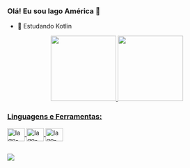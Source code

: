 ### Olá! Eu sou Iago América 👋

- 🌱 Estudando Kotlin

<div align="center">
  <a href="https://github.com/Iago-America">
  <img height="150em" src="https://github-readme-stats.vercel.app/api?username=Iago-America&show_icons=true&theme=tokyonight&include_all_commits=true&count_private=true"/>
  <img height="150em" src="https://github-readme-stats.vercel.app/api/top-langs/?username=Iago-America&layout=compact&langs_count=7&theme=tokyonight"/>
</div>

### Linguagens e Ferramentas:
  <img align="center" alt="Iago-Kotlin" height="30" width="40" src="https://cdn.jsdelivr.net/gh/devicons/devicon/icons/kotlin/kotlin-original.svg">
  <img align="center" alt="Iago-HTML" height="30" width="40" src="https://cdn.jsdelivr.net/gh/devicons/devicon/icons/html5/html5-original.svg">
  <img align="center" alt="Iago-Figma" height="30" width="40" src="https://cdn.jsdelivr.net/gh/devicons/devicon/icons/figma/figma-original.svg">

  ##
<div> 
 	<a href="https://linkedin.com/in/iagoamerica" target="_blank"><img src="https://img.shields.io/badge/-LinkedIn-%230077B5?style=for-the-badge&logo=linkedin&logoColor=white" target="_blank"></a>   
